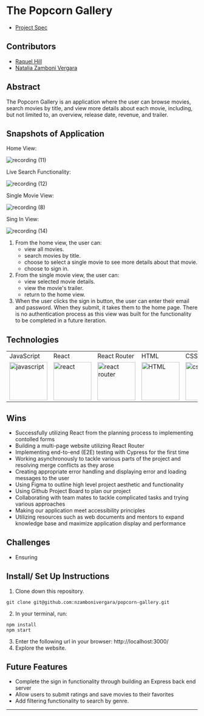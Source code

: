 # The Popcorn Gallery

- [Project Spec](https://frontend.turing.edu/projects/module-3/rancid-tomatillos-v3.html)

## Contributors

- [Raquel Hill](https://github.com/Raquelhill)
- [Natalia Zamboni Vergara](https://github.com/nzambonivergara)

## Abstract

The Popcorn Gallery is an application where the user can browse movies, search movies by title, and view more details about each movie, including, but not limited to, an overview, release date, revenue, and trailer. 

## Snapshots of Application

Home View:

![recording (11)](https://user-images.githubusercontent.com/83611094/138778337-032c1a88-5bb0-45e9-b09a-b12a83d00136.gif)

Live Search Functionality: 

![recording (12)](https://user-images.githubusercontent.com/83611094/138778683-74331a43-f5e1-4514-98ca-c2f470cfab47.gif)

Single Movie View:

![recording (8)](https://user-images.githubusercontent.com/83611094/138777363-bf427ae1-135c-4f7d-97dc-eb9af21e93c3.gif)

Sing In View:

![recording (14)](https://user-images.githubusercontent.com/83611094/138778786-48c2ab25-8d1a-4706-ad26-f917a7d99202.gif)

1. From the home view, the user can:
    - view all movies.
    - search movies by title.
    - choose to select a single movie to see more details about that movie.
    - choose to sign in.
2. From the single movie view, the user can:
    - view selected movie details.
    - view the movie's trailer.
    - return to the home view.
4. When the user clicks the sign in button, the user can enter their email and password. When they submit, it takes them to the home page. There is no authentication process as this view was built for the functionality to be completed in a future iteration.


## Technologies

<table>
    <tr>
        <td>JavaScript</td>
        <td>React</td>
        <td>React Router</td>
        <td>HTML</td>
        <td>CSS</td>
        <td>SASS</td>
        <td>Figma</td>
        <td>Cypress</td>
        <td>Heroku</td>
        <td>Fetch API</td>
    </tr>
    </tr>
        <td><img src="https://user-images.githubusercontent.com/73092355/119360616-074c6580-bc68-11eb-8ac1-f1ca05b87bf8.png" alt="javascript" width="100" height="auto" /></td>
        <td><img src="https://user-images.githubusercontent.com/73092355/119361040-74f89180-bc68-11eb-845a-29ec9f93f095.png" alt="react" width="100" height="auto" /></td>
        <td><img src="https://user-images.githubusercontent.com/73092355/119361186-9d808b80-bc68-11eb-97ee-05bde2700716.png" alt="react router" width="100" height="auto" /></td>
        <td><img src="https://user-images.githubusercontent.com/73092355/119402191-d553f700-bc99-11eb-8cd3-6ef44023d530.png" alt="HTML" width="100" height="auto" /></td>
        <td><img src="https://user-images.githubusercontent.com/73092355/119402395-1e0bb000-bc9a-11eb-9173-30403b8848d1.png" alt="css" width="100" height="auto" /></td>
        <td><img src="https://user-images.githubusercontent.com/73092355/119351057-49bc7500-bc5d-11eb-9e74-24ede01707c4.png" alt="SASS" width="100" height="auto" /></td>
        <td><img src="https://cdn.freebiesupply.com/logos/large/2x/figma-1-logo-png-transparent.png" alt="figma" width="100" height="auto" /></td>
        <td><img src="https://user-images.githubusercontent.com/73092355/119361263-b5f0a600-bc68-11eb-9f41-8e10aa013e7a.png" alt="Cypress" width="100" height="auto" /></td>
        <td><img src="https://user-images.githubusercontent.com/73092355/119402483-3bd91500-bc9a-11eb-9465-edf38b6a68d3.png" alt="Heroku" width="100" height="auto" /></td>
         <td><img src="https://www.freecodecamp.org/news/content/images/size/w2000/2020/08/wall-2.jpeg" alt="Heroku" width="100" height="auto" /></td>
    </tr>
</table>

## Wins

- Successfully utilizing React from the planning process to implementing contolled forms
- Building a multi-page website utilizing React Router
- Implementing end-to-end (E2E) testing with Cypress for the first time
- Working asynchronously to tackle various parts of the project and resolving merge conflicts as they arose
- Creating appropriate error handling and displaying error and loading messages to the user
- Using Figma to outline high level project aesthetic and functionality
- Using Github Project Board to plan our project
- Collaborating with team mates to tackle complicated tasks and trying various approaches
- Making our application meet accessibility principles  
- Utilizing resources such as web documents and mentors to expand knowledge base and maximize application display and performance

## Challenges

- Ensuring 

## Install/ Set Up Instructions


1. Clone down this repository.
  ```
  git clone git@github.com:nzambonivergara/popcorn-gallery.git
  ```
2. In your terminal, run:
  ```
  npm install
  npm start
  ```
3. Enter the following url in your browser: http://localhost:3000/
4. Explore the website.

## Future Features

- Complete the sign in functionality through building an Express back end server
- Allow users to submit ratings and save movies to their favorites
- Add filtering functionality to search by genre.
---
